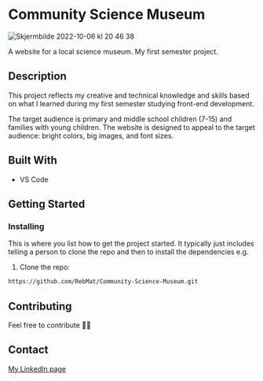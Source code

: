 # Community Science Museum

![Skjermbilde 2022-10-06 kl  20 46 38](https://user-images.githubusercontent.com/94296711/195366793-74220369-01fd-4dc2-8b3c-625f703e5185.png)

A website for a local science museum. 
My first semester project. 

## Description

This project reflects my creative and technical knowledge and skills based on what I learned during my first semester studying front-end development.  

The target audience is primary and middle school children (7-15) and families with young children. The website is designed to appeal to the target audience: bright colors, big images, and font sizes.   

## Built With

- VS Code 

## Getting Started

### Installing

This is where you list how to get the project started. It typically just includes telling a person to clone the repo and then to install the dependencies e.g.

1. Clone the repo:

```bash
https://github.com/RebMat/Community-Science-Museum.git
```

## Contributing

Feel free to contribute :woman_cartwheeling:

## Contact

[My LinkedIn page](https://www.linkedin.com/in/rebecca-mathisen/)


